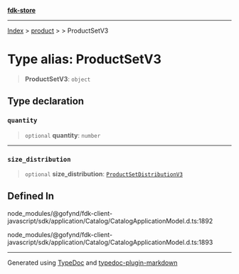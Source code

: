 [**fdk-store**](../../../README.md)
***

[Index](../../../API.md) > [product](../../README.md) > [<internal>](../README.md) > ProductSetV3

# Type alias: ProductSetV3

> **ProductSetV3**: `object`

## Type declaration

### `quantity`

> `optional` **quantity**: `number`

***

### `size_distribution`

> `optional` **size\_distribution**: [`ProductSetDistributionV3`](type-alias.ProductSetDistributionV3.md)

## Defined In

node\_modules/@gofynd/fdk-client-javascript/sdk/application/Catalog/CatalogApplicationModel.d.ts:1892

node\_modules/@gofynd/fdk-client-javascript/sdk/application/Catalog/CatalogApplicationModel.d.ts:1893

***
Generated using [TypeDoc](https://typedoc.org/) and [typedoc-plugin-markdown](https://www.npmjs.com/package/typedoc-plugin-markdown)
